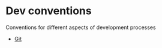 # Dev conventions
Conventions for different aspects of development processes

* [Git](https://github.com/ShehinaCode/dev-conventions/blob/master/git.md)
